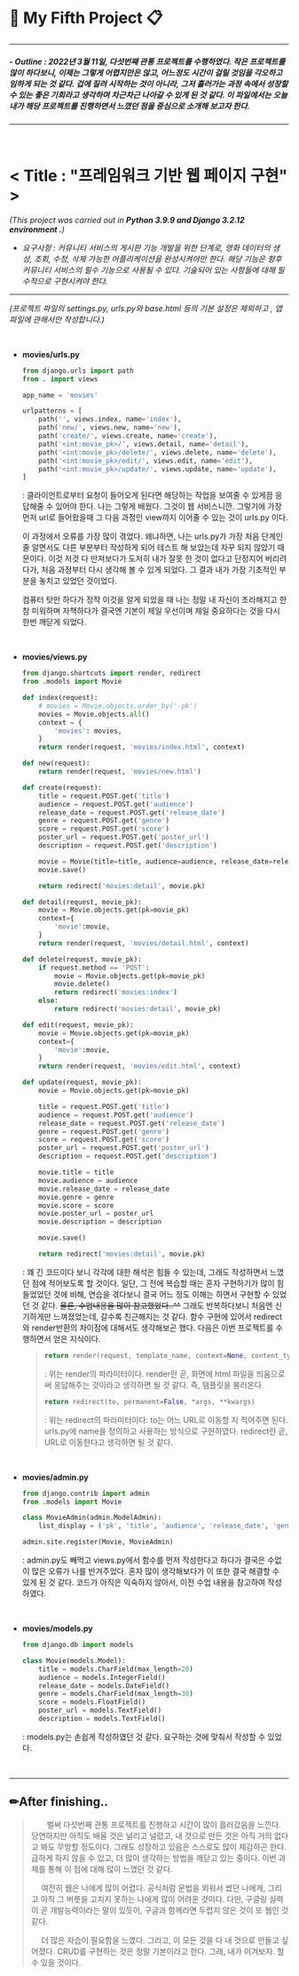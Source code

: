 # 📌 My Fifth Project 📋

---

##### - Outline : 2022년 3월 11일, 다섯번째 관통 프로젝트를 수행하였다. 작은 프로젝트를 많이 하다보니, 이제는 그렇게 어렵지만은 않고, 어느정도 시간이 걸릴 것임을 각오하고 임하게 되는 것 같다. 겁에 질려 시작하는 것이 아니라, 그저 흘러가는 과정 속에서 성장할 수 있는 좋은 기회라고 생각하며 차근차근 나아갈 수 있게 된 것 같다. 이 파일에서는 오늘 내가 해당 프로젝트를 진행하면서 느꼈던 점을 중심으로 소개해 보고자 한다.

---

<br>


# **< Title : "프레임워크 기반 웹 페이지 구현" >**

*(This project was carried out in **Python 3.9.9 and Django 3.2.12 environment .**)*

- *요구사항 : 커뮤니티 서비스의 게시판 기능 개발을 위한 단계로, 영화 데이터의 생성, 조회, 수정, 삭제 가능한 어플리케이션을 완성시켜야만 한다. 해당 기능은 향후 커뮤니티 서비스의 필수 기능으로 사용될 수 있다. 기술되어 있는 사항들에 대해 필수적으로 구현시켜야 한다.*

---

*(프로젝트 파일의 settings.py, urls.py와 base.html 등의 기본 설정은 제외하고 , 앱 파일에 관해서만 작성합니다.)*

<br>

- **movies/urls.py**

  ```python
  from django.urls import path
  from . import views
  
  app_name = 'movies'
  
  urlpatterns = [
      path('', views.index, name='index'),
      path('new/', views.new, name='new'),
      path('create/', views.create, name='create'),
      path('<int:movie_pk>/', views.detail, name='detail'),
      path('<int:movie_pk>/delete/', views.delete, name='delete'),
      path('<int:movie_pk>/edit/', views.edit, name='edit'),
      path('<int:movie_pk>/update/', views.update, name='update'),
  ]
  ```

  : 클라이언트로부터 요청이 들어오게 된다면 해당하는 작업을 보여줄 수 있게끔 응답해줄 수 있어야 한다. 나는 그렇게 배웠다. 그것이 웹 서비스니깐. 그렇기에 가장 먼저 url로 들어왔을때 그 다음 과정인 view까지 이어줄 수 있는 것이 urls.py 이다.

  이 과정에서 오류를 가장 많이 겪었다. 왜냐하면, 나는 urls.py가 가장 처음 단계인 줄 알면서도 다른 부분부터 작성하게 되어 테스트 해 보았는데 자꾸 되지 않았기 때문이다. 이것 저것 다 만져보다가 도저히 내가 잘못 한 것이 없다고 단정지어 버리려다가, 처음 과정부터 다시 생각해 볼 수 있게 되었다. 그 결과 내가 가장 기초적인 부분을 놓치고 있었던 것이었다.

  컴퓨터 탓만 하다가 정작 이것을 알게 되었을 때 나는 정말 내 자신이 초라해지고 한참 미워하며 자책하다가 결국엔 기본이 제일 우선이며 제일 중요하다는 것을 다시 한번 깨닫게 되었다.

<br>

- **movies/views.py**

  ```python
  from django.shortcuts import render, redirect
  from .models import Movie
  
  def index(request):
      # movies = Movie.objects.order_by('-pk')
      movies = Movie.objects.all()
      context = {
          'movies': movies,
      }
      return render(request, 'movies/index.html', context)
  
  def new(request):
      return render(request, 'movies/new.html')
  
  def create(request):
      title = request.POST.get('title')
      audience = request.POST.get('audience')
      release_date = request.POST.get('release_date')
      genre = request.POST.get('genre')
      score = request.POST.get('score')
      poster_url = request.POST.get('poster_url')
      description = request.POST.get('description')
  
      movie = Movie(title=title, audience=audience, release_date=release_date, genre=genre, score=score, poster_url=poster_url, description=description)
      movie.save()
  
      return redirect('movies:detail', movie.pk)
  
  def detail(request, movie_pk):
      movie = Movie.objects.get(pk=movie_pk)
      context={
          'movie':movie,
      }
      return render(request, 'movies/detail.html', context)
  
  def delete(request, movie_pk):
      if request.method == 'POST':
          movie = Movie.objects.get(pk=movie_pk)
          movie.delete()
          return redirect('movies:index')
      else:
          return redirect('movies:detail', movie_pk)
  
  def edit(request, movie_pk):
      movie = Movie.objects.get(pk=movie_pk)
      context={
          'movie':movie,
      }
      return render(request, 'movies/edit.html', context)
  
  def update(request, movie_pk):
      movie = Movie.objects.get(pk=movie_pk)
  
      title = request.POST.get('title')
      audience = request.POST.get('audience')
      release_date = request.POST.get('release_date')
      genre = request.POST.get('genre')
      score = request.POST.get('score')
      poster_url = request.POST.get('poster_url')
      description = request.POST.get('description')
  
      movie.title = title
      movie.audience = audience
      movie.release_date = release_date
      movie.genre = genre
      movie.score = score
      movie.poster_url = poster_url
      movie.description = description
  
      movie.save()
  
      return redirect('movies:detail', movie.pk)
  ```

  : 꽤 긴 코드이다 보니 각각에 대한 해석은 힘들 수 있는데, 그래도 작성하면서 느꼈던 점에 적어보도록 할 것이다. 일단, 그 전에 복습할 때는 혼자 구현하기가 많이 힘들었었던 것에 비해, 연습을 겪다보니 결국 어느 정도 이해는 하면서 구현할 수 있었던 것 같다. ~~물론, 수업내용을 많이 참고했었다..^^~~ 그래도 반복하다보니 처음엔 신기하게만 느껴졌었는데, 갈수록 친근해지는 것 같다. 함수 구현에 있어서 redirect와 render반환의 차이점에 대해서도 생각해보곤 했다. 다음은 이번 프로젝트를 수행하면서 얻은 지식이다.

  > ```python
  > return render(request, template_name, context=None, content_type=None, status=None, using=None)
  > ```
  >
  > : 위는 render의 파라미터이다. render란 곧, 화면에 html 파일을 띄움으로써 응답해주는 것이라고 생각하면 될 것 같다. 즉, 템플릿을 불러온다.
  >
  > ```python
  > return redirect(to, permanent=False, *args, **kwargs)
  > ```
  >
  > : 위는 redirect의 파라미터이다. to는 어느 URL로 이동할 지 적어주면 된다. urls.py에 name을 정의하고 사용하는 방식으로 구현하였다. redirect란 곧, URL로 이동한다고 생각하면 될 것 같다.

<br>

- **movies/admin.py**

  ```python
  from django.contrib import admin
  from .models import Movie
  
  class MovieAdmin(admin.ModelAdmin):
      list_display = ('pk', 'title', 'audience', 'release_date', 'genre', 'score', 'poster_url', 'description')
  
  admin.site.register(Movie, MovieAdmin)
  ```

  : admin.py도 빼먹고 views.py에서 함수를 먼저 작성한다고 하다가 결국은 수없이 많은 오류가 나를 반겨주었다. 혼자 많이 생각해보다가 이 또한 결국 해결할 수 있게 된 것 같다. 코드가 아직은 익숙하지 않아서, 이전 수업 내용을 참고하여 작성하였다.

<br>

- **movies/models.py**

  ```python
  from django.db import models
  
  class Movie(models.Model):
      title = models.CharField(max_length=20)
      audience = models.IntegerField()
      release_date = models.DateField()
      genre = models.CharField(max_length=30)
      score = models.FloatField()
      poster_url = models.TextField()
      description = models.TextField()
  ```

  : models.py는 손쉽게 작성하였던 것 같다. 요구하는 것에 맞춰서 작성할 수 있었다.

<br>

---

## ✏After finishing..

>   　　벌써 다섯번째 관통 프로젝트를 진행하고 시간이 많이 흘러갔음을 느낀다. 당연하지만 아직도 배울 것은 널리고 널렸고, 내 것으로 만든 것은 아직 거의 없다고 봐도 무방할 정도이다. 그래도 성장하고 있음은 스스로도 많이 체감하곤 한다. 급하게 하지 않을 수 있고, 더 많이 생각하는 방법을 깨닫고 있는 중이다. 이번 과제를 통해 이 점에 대해 많이 느꼈던 것 같다.
>
>   　​	여전히 웹은 나에게 많이 어렵다. 공식처럼 문법을 외워서 썼던 나에게, 그리고 아직 그 버릇을 고치지 못하는 나에게 많이 어려운 것이다. 다만, 구글링 실력이 곧 개발능력이라는 말이 있듯이, 구글과 함께라면 두렵지 않은 것이 또 웹인 것 같다.
>
>   　​	더 많은 자습이 필요함을 느꼈다. 그리고, 이 모든 것을 다 내 것으로 만들고 싶어졌다. CRUD를 구현하는 것은 정말 기본이라고 한다. 그래, 내가 이겨보자. 할 수 있을 것이다.

